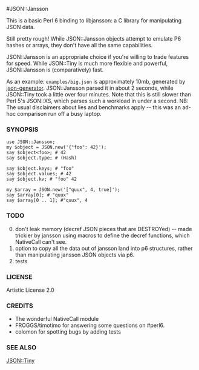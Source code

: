 #JSON::Jansson

This is a basic Perl 6 binding to libjansson: a C library for manipulating JSON data.

Still pretty rough! While JSON::Jansson objects attempt to emulate P6 hashes or arrays, they don't have all the same capabilities.

JSON::Jansson is an appropriate choice if you're willing to trade features for
speed. While JSON::Tiny is much more flexible and powerful, JSON::Jansson is
(comparatively) fast.

As an example: `examples/big.json` is approximately 10mb, generated by
[json-generator](json-generator.com).  JSON::Jansson parsed it 
in about 2 seconds, while JSON::Tiny took a little over four minutes. Note that
this is still slower than Perl 5's JSON::XS, which parses such a workload in
under a second.  NB: The usual disclaimers about lies and benchmarks apply -- 
this was an ad-hoc comparison run off a busy laptop.


### SYNOPSIS

    use JSON::Jansson;
    my $object = JSON.new('{"foo": 42}');
    say $object<foo>; # 42
    say $object.type; # (Hash)

    say $object.keys; # "foo"
    say $object.values; # 42
    say $object.kv; # "foo" 42

    my $array = JSON.new('["quux", 4, true]');
    say $array[0]; # "quux"
    say $array[0 .. 1]; #"quux", 4

### TODO

0. don't leak memory (decref JSON pieces that are DESTROYed) -- made trickier by jansson using macros to define the decref functions, which NativeCall can't see.
1. option to copy all the data out of jansson land into p6 structures, rather
than manipulating jansson JSON objects via p6.
2. tests

### LICENSE

Artistic License 2.0

### CREDITS

* The wonderful NativeCall module 
* FROGGS/timotimo for answering some questions on #perl6.
* colomon for spotting bugs by adding tests

### SEE ALSO

[JSON::Tiny](github.com/moritz/json)
